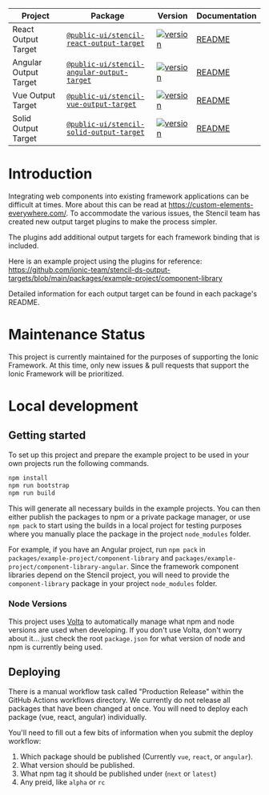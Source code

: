 | Project               | Package                                                                                          | Version                                                                                                                                            | Documentation                                        |
| --------------------- | ------------------------------------------------------------------------------------------------ | -------------------------------------------------------------------------------------------------------------------------------------------------- | ---------------------------------------------------- |
| React Output Target   | [`@public-ui/stencil-react-output-target`](https://www.npmjs.com/package/@public-ui/stencil-react-output-target)     | [![version](https://img.shields.io/npm/v/@public-ui/stencil-react-output-target/latest.svg)](https://www.npmjs.com/package/@public-ui/stencil-react-output-target)     | [README](./packages/react-output-target/README.md)   |
| Angular Output Target | [`@public-ui/stencil-angular-output-target`](https://www.npmjs.com/package/@public-ui/stencil-angular-output-target) | [![version](https://img.shields.io/npm/v/@public-ui/stencil-angular-output-target/latest.svg)](https://www.npmjs.com/package/@public-ui/stencil-angular-output-target) | [README](./packages/angular-output-target/README.md) |
| Vue Output Target     | [`@public-ui/stencil-vue-output-target`](https://www.npmjs.com/package/@public-ui/stencil-vue-output-target)         | [![version](https://img.shields.io/npm/v/@public-ui/stencil-vue-output-target/latest.svg)](https://www.npmjs.com/package/@public-ui/stencil-vue-output-target)         | [README](./packages/vue-output-target/README.md)     |
| Solid Output Target     | [`@public-ui/stencil-solid-output-target`](https://www.npmjs.com/package/@public-ui/stencil-solid-output-target)         | [![version](https://img.shields.io/npm/v/@public-ui/stencil-solid-output-target/latest.svg)](https://www.npmjs.com/package/@public-ui/stencil-solid-output-target)         | [README](./packages/solid-output-target/README.md)     |

# Introduction

Integrating web components into existing framework applications can be difficult at times. More about this can be read at https://custom-elements-everywhere.com/.
To accommodate the various issues, the Stencil team has created new output target plugins to make the process simpler.

The plugins add additional output targets for each framework binding that is included.

Here is an example project using the plugins for reference: https://github.com/ionic-team/stencil-ds-output-targets/blob/main/packages/example-project/component-library

Detailed information for each output target can be found in each package's README.

# Maintenance Status

This project is currently maintained for the purposes of supporting the Ionic Framework.
At this time, only new issues & pull requests that support the Ionic Framework will be prioritized.

# Local development

## Getting started

To set up this project and prepare the example project to be used in your own projects run the following commands.

```bash
npm install
npm run bootstrap
npm run build
```

This will generate all necessary builds in the example projects. You can then either publish the packages to npm or a private package manager, or use `npm pack` to start using the builds in a local project for testing purposes where you manually place the package in the project `node_modules` folder.

For example, if you have an Angular project, run `npm pack` in `packages/example-project/component-library` and `packages/example-project/component-library-angular`. Since the framework component libraries depend on the Stencil project, you will need to provide the `component-library` package in your project `node_modules` folder.

### Node Versions

This project uses [Volta](https://volta.sh/) to automatically manage what npm and node versions are used when developing. If you don't use Volta, don't worry about it... just check the root `package.json` for what version of node and npm is currently being used.

## Deploying

There is a manual workflow task called "Production Release" within the GitHub Actions workflows directory. We currently do not release all packages that have been changed at once. You will need to deploy each package (vue, react, angular) individually.

You'll need to fill out a few bits of information when you submit the deploy workflow:
1. Which package should be published (Currently `vue`, `react`, or `angular`).
2. What version should be published.
3. What npm tag it should be published under (`next` or `latest`)
4. Any preid, like `alpha` or `rc`
